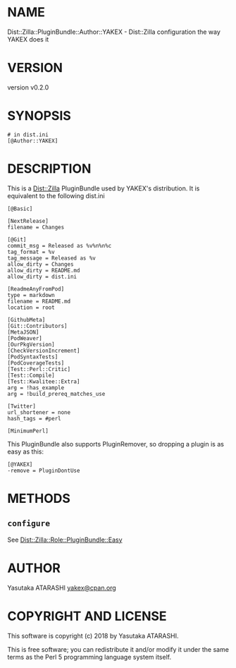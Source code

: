 # NAME

Dist::Zilla::PluginBundle::Author::YAKEX - Dist::Zilla configuration the way YAKEX does it

# VERSION

version v0.2.0

# SYNOPSIS

    # in dist.ini
    [@Author::YAKEX]

# DESCRIPTION

This is a [Dist::Zilla](https://metacpan.org/pod/Dist::Zilla) PluginBundle used by YAKEX's distribution. It is equivalent to the following dist.ini

    [@Basic]
    
    [NextRelease]
    filename = Changes
    
    [@Git]
    commit_msg = Released as %v%n%n%c
    tag_format = %v
    tag_message = Released as %v
    allow_dirty = Changes
    allow_dirty = README.md
    allow_dirty = dist.ini
    
    [ReadmeAnyFromPod]
    type = markdown
    filename = README.md
    location = root
    
    [GithubMeta]
    [Git::Contributors]
    [MetaJSON]
    [PodWeaver]
    [OurPkgVersion]
    [CheckVersionIncrement]
    [PodSyntaxTests]
    [PodCoverageTests]
    [Test::Perl::Critic]
    [Test::Compile]
    [Test::Kwalitee::Extra]
    arg = !has_example
    arg = !build_prereq_matches_use
    
    [Twitter]
    url_shortener = none
    hash_tags = #perl
    
    [MinimumPerl]

This PluginBundle also supports PluginRemover, so dropping a plugin is as easy as this:

    [@YAKEX]
    -remove = PluginDontUse

# METHODS

## `configure`

See [Dist::Zilla::Role::PluginBundle::Easy](https://metacpan.org/pod/Dist::Zilla::Role::PluginBundle::Easy)

# AUTHOR

Yasutaka ATARASHI <yakex@cpan.org>

# COPYRIGHT AND LICENSE

This software is copyright (c) 2018 by Yasutaka ATARASHI.

This is free software; you can redistribute it and/or modify it under
the same terms as the Perl 5 programming language system itself.
